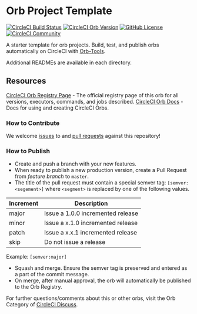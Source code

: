# Orb Project Template

[![CircleCI Build Status](https://circleci.com/gh/noduslabs/aws-circleci-white-list-ip.svg?style=shield "CircleCI Build Status")](https://circleci.com/gh/noduslabs/aws-circleci-whitelist) [![CircleCI Orb Version](https://img.shields.io/badge/endpoint.svg?url=https://badges.circleci.io/orb/noduslabs/aws-circleci-white-list-ip)](https://circleci.com/orbs/registry/orb/noduslabs/aws-circleci-whitelist) [![GitHub License](https://img.shields.io/badge/license-MIT-lightgrey.svg)](https://raw.githubusercontent.com/inokappa/aws-sg-white-list-circleci-ip/master/LICENSE) [![CircleCI Community](https://img.shields.io/badge/community-CircleCI%20Discuss-343434.svg)](https://discuss.circleci.com/c/ecosystem/orbs)



A starter template for orb projects. Build, test, and publish orbs automatically on CircleCI with [Orb-Tools](https://circleci.com/orbs/registry/orb/circleci/orb-tools).

Additional READMEs are available in each directory.



## Resources

[CircleCI Orb Registry Page](https://circleci.com/orbs/registry/orb/noduslabs/aws-circleci-whitelist) - The official registry page of this orb for all versions, executors, commands, and jobs described.
[CircleCI Orb Docs](https://circleci.com/docs/2.0/orb-intro/#section=configuration) - Docs for using and creating CircleCI Orbs.

### How to Contribute

We welcome [issues](https://github.com/noduslabs/aws-circleci-white-list-ip/issues) to and [pull requests](https://github.com/noduslabs/aws-circleci-white-list-ip/pulls) against this repository!

### How to Publish

* Create and push a branch with your new features.
* When ready to publish a new production version, create a Pull Request from _feature branch_ to `master`.
* The title of the pull request must contain a special semver tag: `[semver:<segement>]` where `<segment>` is replaced by one of the following values.

| Increment | Description|
| ----------| -----------|
| major     | Issue a 1.0.0 incremented release|
| minor     | Issue a x.1.0 incremented release|
| patch     | Issue a x.x.1 incremented release|
| skip      | Do not issue a release|

Example: `[semver:major]`

* Squash and merge. Ensure the semver tag is preserved and entered as a part of the commit message.
* On merge, after manual approval, the orb will automatically be published to the Orb Registry.

For further questions/comments about this or other orbs, visit the Orb Category of [CircleCI Discuss](https://discuss.circleci.com/c/orbs).


